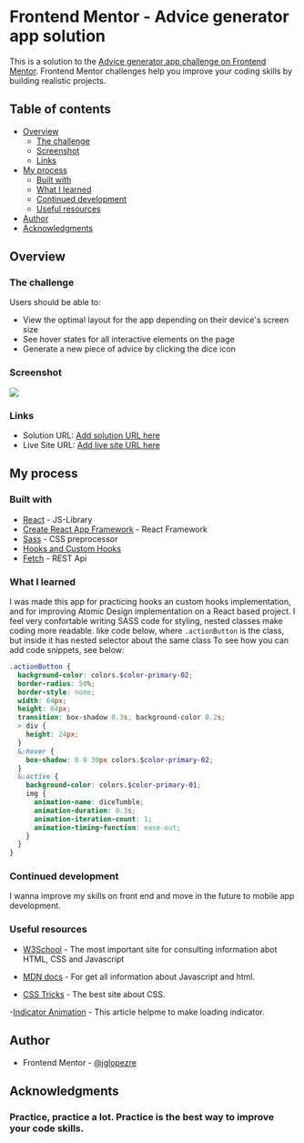 # Frontend Mentor - Advice generator app solution

This is a solution to the [Advice generator app challenge on Frontend Mentor](https://www.frontendmentor.io/challenges/advice-generator-app-QdUG-13db). Frontend Mentor challenges help you improve your coding skills by building realistic projects.

## Table of contents

- [Overview](#overview)
  - [The challenge](#the-challenge)
  - [Screenshot](#screenshot)
  - [Links](#links)
- [My process](#my-process)
  - [Built with](#built-with)
  - [What I learned](#what-i-learned)
  - [Continued development](#continued-development)
  - [Useful resources](#useful-resources)
- [Author](#author)
- [Acknowledgments](#acknowledgments)


## Overview

### The challenge

Users should be able to:

- View the optimal layout for the app depending on their device's screen size
- See hover states for all interactive elements on the page
- Generate a new piece of advice by clicking the dice icon

### Screenshot

![](./assets/screenshot)


### Links

- Solution URL: [Add solution URL here](https://your-solution-url.com)
- Live Site URL: [Add live site URL here](https://your-live-site-url.com)

## My process

### Built with

- [React](https://create-react-app.dev/) - JS-Library
- [Create React App Framework](https://create-react-app.dev/) - React Framework
- [Sass](https://sass-lang.com/) - CSS preprocessor
- [Hooks and Custom Hooks](https://reactjs.org/docs/hooks-intro.html)
- [Fetch](https://developer.mozilla.org/en-US/docs/Web/API/Fetch_API) - REST Api


### What I learned

 I was made this app for practicing hooks an custom hooks implementation, and for improving Atomic Design implementation on a React based project.
I feel very confortable writing SASS code for styling, nested classes make coding more readable. like code below, where ```.actionButton``` is the class, but inside it has nested selector about the same class
To see how you can add code snippets, see below:


```scss
.actionButton {
  background-color: colors.$color-primary-02;
  border-radius: 50%;
  border-style: none;
  width: 64px;
  height: 64px;
  transition: box-shadow 0.3s, background-color 0.2s;
  > div {
    height: 24px;
  }
  &:hover {
    box-shadow: 0 0 30px colors.$color-primary-02;
  }
  &:active {
    background-color: colors.$color-primary-01;
    img {
      animation-name: diceTumble;
      animation-duration: 0.3s;
      animation-iteration-count: 1;
      animation-timing-function: ease-out;
    }
  }
}
```

### Continued development

I wanna improve my skills on front end and move in the future to mobile app development.

### Useful resources

- [W3School](https://www.w3schools.com/) - The most important site for consulting information abot HTML, CSS and Javascript

- [MDN docs](https://developer.mozilla.org/en-US/) - For get all information about Javascript and html. 

- [CSS Tricks](https://css-tricks.com/) - The best site about CSS. 

-[Indicator Animation](https://medium.com/swlh/9-different-css-only-loading-indicator-animation-5d9f2c57a33a) - This article helpme to make loading indicator.

## Author

- Frontend Mentor - [@jglopezre](https://www.frontendmentor.io/profile/jglopezre)


## Acknowledgments

### **Practice, practice a lot. Practice is the best way to improve your code skills**.


